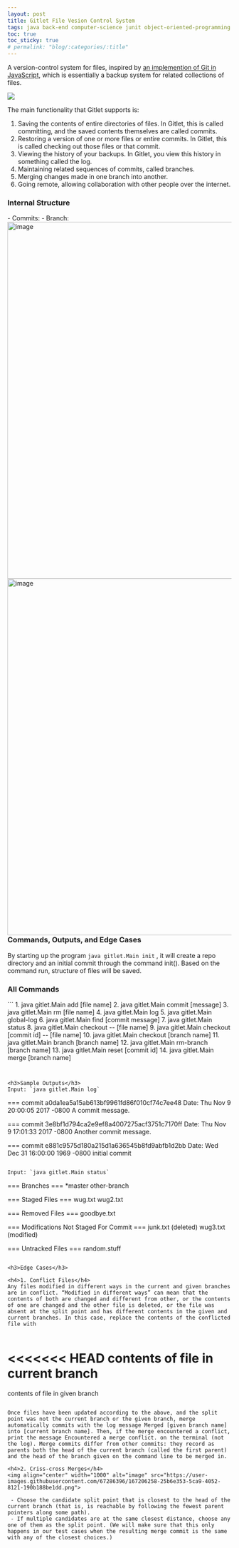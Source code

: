 ```yaml
---
layout: post
title: Gitlet File Vesion Control System
tags: java back-end computer-science junit object-oriented-programming
toc: true
toc_sticky: true
# permalink: "blog/:categories/:title"
---
```

A version-control system for files, inspired by [an implemention of Git in JavaScript](http://gitlet.maryrosecook.com), which is essentially a backup system for related collections of files. 

[![](https://img.shields.io/badge/GitHub-100000?style=for-the-badge&logo=github&logoColor=white)](https://github.com/annetta-zheng/Gitlet "Click for Repo!") 

The main functionality that Gitlet supports is:
1. Saving the contents of entire directories of files. In Gitlet, this is called committing, and the saved contents themselves are called commits.
2. Restoring a version of one or more files or entire commits. In Gitlet, this is called checking out those files or that commit.
3. Viewing the history of your backups. In Gitlet, you view this history in something called the log.
4. Maintaining related sequences of commits, called branches.
5. Merging changes made in one branch into another.
6. Going remote, allowing collaboration with other people over the internet. 

<h3>Internal Structure</h3>
- Commits: <img align="right" width="800" alt="image" src="https://user-images.githubusercontent.com/67286396/235281144-40d73837-3f8d-4875-a56f-0ae5edd419d1.png">
- Branch: <img align="right" width="800" alt="image" src="https://user-images.githubusercontent.com/67286396/235281161-679d7983-5f40-4afd-b5cf-44ccb2b42601.png">

<h3>Commands, Outputs, and Edge Cases</h3>

By starting up the program `java gitlet.Main init` , it will create a repo directory and an initial commit through the command init(). Based on the command run, structure of files will be saved.

<h3>All Commands</h3>
  ``` 
  1. java gitlet.Main add [file name]
  2. java gitlet.Main commit [message]
  3. java gitlet.Main rm [file name]
  4. java gitlet.Main log
  5. java gitlet.Main global-log
  6. java gitlet.Main find [commit message]
  7. java gitlet.Main status
  8. java gitlet.Main checkout -- [file name]
  9. java gitlet.Main checkout [commit id] -- [file name]
  10. java gitlet.Main checkout [branch name]
  11. java gitlet.Main branch [branch name]
  12. java gitlet.Main rm-branch [branch name]
  13. java gitlet.Main reset [commit id]
  14. java gitlet.Main merge [branch name]

  ``` 


<h3>Sample Outputs</h3>
Input: `java gitlet.Main log`

```
  ===
  commit a0da1ea5a15ab613bf9961fd86f010cf74c7ee48
  Date: Thu Nov 9 20:00:05 2017 -0800
  A commit message.

  ===
  commit 3e8bf1d794ca2e9ef8a4007275acf3751c7170ff
  Date: Thu Nov 9 17:01:33 2017 -0800
  Another commit message.

  ===
  commit e881c9575d180a215d1a636545b8fd9abfb1d2bb
  Date: Wed Dec 31 16:00:00 1969 -0800
  initial commit
```
     
Input: `java gitlet.Main status`

```
=== Branches ===
*master
other-branch

=== Staged Files ===
wug.txt
wug2.txt

=== Removed Files ===
goodbye.txt

=== Modifications Not Staged For Commit ===
junk.txt (deleted)
wug3.txt (modified)

=== Untracked Files ===
random.stuff
```
      
<h3>Edge Cases</h3>

<h4>1. Conflict Files</h4>
Any files modified in different ways in the current and given branches are in conflict. “Modified in different ways” can mean that the contents of both are changed and different from other, or the contents of one are changed and the other file is deleted, or the file was absent at the split point and has different contents in the given and current branches. In this case, replace the contents of the conflicted file with
  
```
<<<<<<< HEAD
contents of file in current branch
=======
contents of file in given branch
>>>>>>>
```

Once files have been updated according to the above, and the split point was not the current branch or the given branch, merge automatically commits with the log message Merged [given branch name] into [current branch name]. Then, if the merge encountered a conflict, print the message Encountered a merge conflict. on the terminal (not the log). Merge commits differ from other commits: they record as parents both the head of the current branch (called the first parent) and the head of the branch given on the command line to be merged in.

<h4>2. Criss-cross Merges</h4>
<img align="center" width="1000" alt="image" src="https://user-images.githubusercontent.com/67286396/167206258-25b6e353-5ca9-4052-8121-190b188be1dd.png">

 - Choose the candidate split point that is closest to the head of the current branch (that is, is reachable by following the fewest parent pointers along some path). 
 - If multiple candidates are at the same closest distance, choose any one of them as the split point. (We will make sure that this only happens in our test cases when the resulting merge commit is the same with any of the closest choices.)
      




